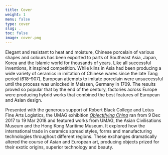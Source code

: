 ```yaml
---
title: Cover
weight: 1
menu: false
type: cover
slug: .
toc: false
image: cover.png
---
```


Elegant and resistant to heat and moisture, Chinese porcelain of various shapes and colours has been exported to parts of Southeast Asia, Japan, Korea and the Islamic world for thousands of years. Like all successful inventions, it inspired competition. While kilns in Asia had been producing a wide variety of ceramics in imitation of Chinese wares since the late Tang period (618–907), European attempts to imitate porcelain were unsuccessful until the process was unlocked in Meissen, Germany in 1709. The results proved so popular that by the end of the century, factories across Europe were producing hybrid works that combined the best features of European and Asian design.

Presented with the generous support of Robert Black College and Lotus Fine Arts Logistics, the UMAG exhibition [*Objectifying China*](https://www.umag.hku.hk/en/exhibition_detail.php?id=9640145) ran from 9 Dec 2017 to 19 Mar 2018 and featured works from UMAG, the Asian Civilisations Museum and the Hong Kong Maritime Museum. It explored how the international trade in ceramics spread styles, forms and manufacturing technologies throughout different regions. These exchanges dramatically altered the course of Asian and European art, producing objects prized for their exotic origins, superior technology and beauty.
